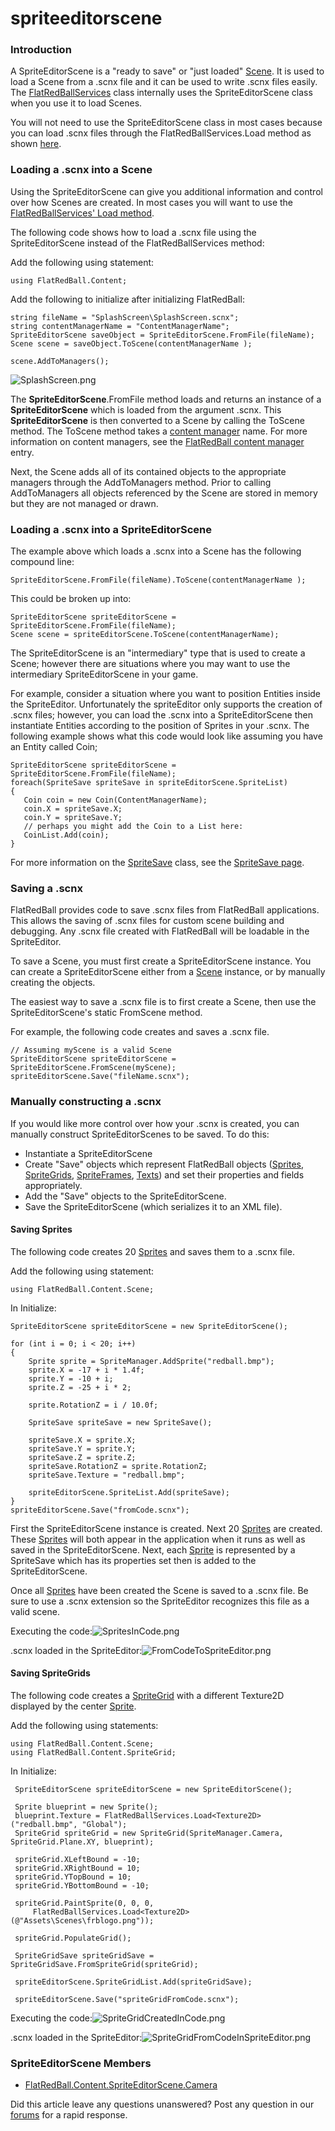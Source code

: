 # spriteeditorscene

### Introduction

A SpriteEditorScene is a "ready to save" or "just loaded" [Scene](../../../../../frb/docs/index.php). It is used to load a Scene from a .scnx file and it can be used to write .scnx files easily. The [FlatRedBallServices](../../../../../frb/docs/index.php) class internally uses the SpriteEditorScene class when you use it to load Scenes.

You will not need to use the SpriteEditorScene class in most cases because you can load .scnx files through the FlatRedBallServices.Load method as shown [here](../../../../../frb/docs/index.php#Loading\_a\_Scene\_From\_File).

### Loading a .scnx into a Scene

Using the SpriteEditorScene can give you additional information and control over how Scenes are created. In most cases you will want to use the [FlatRedBallServices' Load method](../../../../../frb/docs/index.php#Loading\_a\_Scene\_From\_File).

The following code shows how to load a .scnx file using the SpriteEditorScene instead of the FlatRedBallServices method:

Add the following using statement:

```
using FlatRedBall.Content;
```

Add the following to initialize after initializing FlatRedBall:

```
string fileName = "SplashScreen\SplashScreen.scnx";
string contentManagerName = "ContentManagerName";
SpriteEditorScene saveObject = SpriteEditorScene.FromFile(fileName);
Scene scene = saveObject.ToScene(contentManagerName );

scene.AddToManagers();
```

![SplashScreen.png](../../../../../media/migrated\_media-SplashScreen.png)

The **SpriteEditorScene**.FromFile method loads and returns an instance of a **SpriteEditorScene** which is loaded from the argument .scnx. This **SpriteEditorScene** is then converted to a Scene by calling the ToScene method. The ToScene method takes a [content manager](../../../../../frb/docs/index.php) name. For more information on content managers, see the [FlatRedBall content manager](../../../../../frb/docs/index.php) entry.

Next, the Scene adds all of its contained objects to the appropriate managers through the AddToManagers method. Prior to calling AddToManagers all objects referenced by the Scene are stored in memory but they are not managed or drawn.

### Loading a .scnx into a SpriteEditorScene

The example above which loads a .scnx into a Scene has the following compound line:

```
SpriteEditorScene.FromFile(fileName).ToScene(contentManagerName );
```

This could be broken up into:

```
SpriteEditorScene spriteEditorScene = SpriteEditorScene.FromFile(fileName);
Scene scene = spriteEditorScene.ToScene(contentManagerName);
```

The SpriteEditorScene is an "intermediary" type that is used to create a Scene; however there are situations where you may want to use the intermediary SpriteEditorScene in your game.

For example, consider a situation where you want to position Entities inside the SpriteEditor. Unfortunately the spriteEditor only supports the creation of .scnx files; however, you can load the .scnx into a SpriteEditorScene then instantiate Entities according to the position of Sprites in your .scnx. The following example shows what this code would look like assuming you have an Entity called Coin;

```
SpriteEditorScene spriteEditorScene = SpriteEditorScene.FromFile(fileName);
foreach(SpriteSave spriteSave in spriteEditorScene.SpriteList)
{
   Coin coin = new Coin(ContentManagerName);
   coin.X = spriteSave.X;
   coin.Y = spriteSave.Y;
   // perhaps you might add the Coin to a List here:
   CoinList.Add(coin);
}
```

For more information on the [SpriteSave](../../../../../frb/docs/index.php) class, see the [SpriteSave page](../../../../../frb/docs/index.php).

### Saving a .scnx

FlatRedBall provides code to save .scnx files from FlatRedBall applications. This allows the saving of .scnx files for custom scene building and debugging. Any .scnx file created with FlatRedBall will be loadable in the SpriteEditor.

To save a Scene, you must first create a SpriteEditorScene instance. You can create a SpriteEditorScene either from a [Scene](../../../../../frb/docs/index.php) instance, or by manually creating the objects.

The easiest way to save a .scnx file is to first create a Scene, then use the SpriteEditorScene's static FromScene method.

For example, the following code creates and saves a .scnx file.

```
// Assuming myScene is a valid Scene
SpriteEditorScene spriteEditorScene = SpriteEditorScene.FromScene(myScene);
spriteEditorScene.Save("fileName.scnx");
```

### Manually constructing a .scnx

If you would like more control over how your .scnx is created, you can manually construct SpriteEditorScenes to be saved. To do this:

* Instantiate a SpriteEditorScene
* Create "Save" objects which represent FlatRedBall objects ([Sprites](../../../../../frb/docs/index.php), [SpriteGrids](../../../../../frb/docs/index.php), [SpriteFrames](../../../../../frb/docs/index.php), [Texts](../../../../../frb/docs/index.php)) and set their properties and fields appropriately.
* Add the "Save" objects to the SpriteEditorScene.
* Save the SpriteEditorScene (which serializes it to an XML file).

#### Saving Sprites

The following code creates 20 [Sprites](../../../../../frb/docs/index.php) and saves them to a .scnx file.

Add the following using statement:

```
using FlatRedBall.Content.Scene;
```

In Initialize:

```
SpriteEditorScene spriteEditorScene = new SpriteEditorScene();

for (int i = 0; i < 20; i++)
{
    Sprite sprite = SpriteManager.AddSprite("redball.bmp");
    sprite.X = -17 + i * 1.4f;
    sprite.Y = -10 + i;
    sprite.Z = -25 + i * 2;

    sprite.RotationZ = i / 10.0f;

    SpriteSave spriteSave = new SpriteSave();

    spriteSave.X = sprite.X;
    spriteSave.Y = sprite.Y;
    spriteSave.Z = sprite.Z;
    spriteSave.RotationZ = sprite.RotationZ;
    spriteSave.Texture = "redball.bmp";

    spriteEditorScene.SpriteList.Add(spriteSave);
}
spriteEditorScene.Save("fromCode.scnx");
```

First the SpriteEditorScene instance is created. Next 20 [Sprites](../../../../../frb/docs/index.php) are created. These [Sprites](../../../../../frb/docs/index.php) will both appear in the application when it runs as well as saved in the SpriteEditorScene. Next, each [Sprite](../../../../../frb/docs/index.php) is represented by a SpriteSave which has its properties set then is added to the SpriteEditorScene.

Once all [Sprites](../../../../../frb/docs/index.php) have been created the Scene is saved to a .scnx file. Be sure to use a .scnx extension so the SpriteEditor recognizes this file as a valid scene.

Executing the code:![SpritesInCode.png](../../../../../media/migrated\_media-SpritesInCode.png)

.scnx loaded in the SpriteEditor:![FromCodeToSpriteEditor.png](../../../../../media/migrated\_media-FromCodeToSpriteEditor.png)

#### Saving SpriteGrids

The following code creates a [SpriteGrid](../../../../../frb/docs/index.php) with a different Texture2D displayed by the center [Sprite](../../../../../frb/docs/index.php).

Add the following using statements:

```
using FlatRedBall.Content.Scene;
using FlatRedBall.Content.SpriteGrid;
```

In Initialize:

```
 SpriteEditorScene spriteEditorScene = new SpriteEditorScene();

 Sprite blueprint = new Sprite();
 blueprint.Texture = FlatRedBallServices.Load<Texture2D>("redball.bmp", "Global");
 SpriteGrid spriteGrid = new SpriteGrid(SpriteManager.Camera, SpriteGrid.Plane.XY, blueprint);

 spriteGrid.XLeftBound = -10;
 spriteGrid.XRightBound = 10;
 spriteGrid.YTopBound = 10;
 spriteGrid.YBottomBound = -10;

 spriteGrid.PaintSprite(0, 0, 0,
     FlatRedBallServices.Load<Texture2D>(@"Assets\Scenes\frblogo.png"));

 spriteGrid.PopulateGrid();

 SpriteGridSave spriteGridSave = SpriteGridSave.FromSpriteGrid(spriteGrid);

 spriteEditorScene.SpriteGridList.Add(spriteGridSave);

 spriteEditorScene.Save("spriteGridFromCode.scnx");
```

Executing the code:![SpriteGridCreatedInCode.png](../../../../../media/migrated\_media-SpriteGridCreatedInCode.png)

.scnx loaded in the SpriteEditor:![SpriteGridFromCodeInSpriteEditor.png](../../../../../media/migrated\_media-SpriteGridFromCodeInSpriteEditor.png)

### SpriteEditorScene Members

* [FlatRedBall.Content.SpriteEditorScene.Camera](../../../../../frb/docs/index.php)

Did this article leave any questions unanswered? Post any question in our [forums](../../../../../frb/forum.md) for a rapid response.

